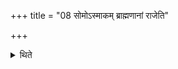 +++
title = "08 सोमोऽस्माकम् ब्राह्मणानां राजेति"

+++

<details><summary>थिते</summary>

सोमोऽस्माकं ब्राह्मणानां राजेति ब्रह्मा जपति ८
</details>
